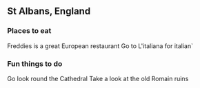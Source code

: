 ## St Albans, England

### Places to eat

Freddies is a great European restaurant 
Go to L'italiana for italian`

### Fun things to do

Go look round the Cathedral
Take a look at the old Romain ruins
